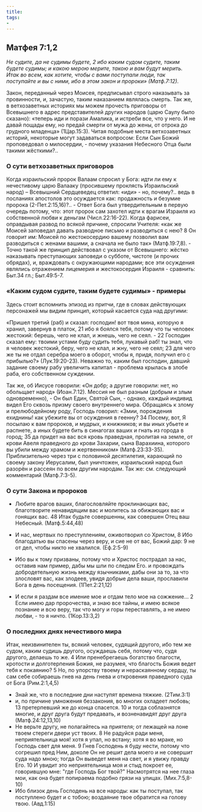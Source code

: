 ```yaml
---
title: 
tags: 
- 
---
```


## Матфея 7:1,2

*Не судите, да не судимы будете, 2 ибо каким судом судите, таким будете судимы; и какою мерою мерите, такою и вам будут мерить.  Итак во всем, как хотите, чтобы с вами поступали люди, так поступайте и вы с ними, ибо в этом закон и пророки» (Матф.7:12).*

Закон, переданный через Моисея, предписывал строго наказывать за провинности, и, зачастую, таким наказанием являлась смерть. Так же, в ветхозаветных историях мы можем прочесть приговоры от Всевышнего в адрес представителей других народов (царю Саулу было сказано): «теперь иди и порази Амалика, и истреби все, что у него. И не давай пощады ему, но предай смерти от мужа до жены, от отрока до грудного младенца» (1Цар.15:3). Читая подобные места ветхозаветных историй, некоторые могут задаваться вопросом: Если Сын Божий проповедовал о милосердии, - почему указания Небесного Отца были такими жёсткими?.. 

### О сути ветхозаветных приговоров 

Когда израильский пророк Валаам спросил у Бога: идти ли ему к нечестивому царю Валааку (просившему проклясть Израильский народ) – Всевышний Сердцеведец ответил: «иди» - но, почему?.. ведь в посланиях апостолов это осуждается как: продажность и безумие пророка (2-Пет.2:15,16)?.. - Ответ Бога был утвердительным в первую очередь потому, что: этот пророк сам захотел идти к врагам Израиля из собственной любви к деньгам (Числ.22:16-22). 
Когда фарисеи, оправдывая развод по всякой причине, спросили Учителя: «как же Моисей заповедал давать разводное письмо и разводиться с нею? 8 Он говорит им: Моисей по жестокосердию вашему позволил вам разводиться с женами вашими, а сначала не было так» (Матф.19:7,8). - Точно такой же принцип действовал с указом от Всевышнего: жёстко наказывать преступающих заповеди о субботе, чистоте (и прочих обрядах), и, враждовать с окружающими народами; все эти осуждения являлись отражением лицемерия и жестокосердия Израиля - сравнить: Быт.34 гл.; Быт.49:5-7. 

### «Каким судом судите, таким будете судимы» - примеры

Здесь стоит вспомнить эпизод из притчи, где в словах действующих персонажей мы видим принцип, который касается суда над другими:

«Пришел третий (раб) и сказал: господин! вот твоя мина, которую я хранил, завернув в платок, 21 ибо я боялся тебя, потому что ты человек жестокий: берешь, чего не клал, и жнешь, чего не сеял. - 22 Господин сказал ему: твоими устами буду судить тебя, лукавый раб! ты знал, что я человек жестокий, беру, чего не клал, и жну, чего не сеял; 23 для чего же ты не отдал серебра моего в оборот, чтобы я, придя, получил его с прибылью?» (Лук.19:20-23). Неважно то, каким был господин, давший задание своему рабу увеличить капитал - проблема крылась в злобе раба, его собственном суждении. 

Так же, об Иисусе говорили: «Он добр; а другие говорили: нет, но обольщает народ» (Иоан.7:12). Мессия не был разным (добрым и злым одновременно), - Он был Един, Святой Сын, - однако, каждый индивид видел Его сквозь призму своего внутреннего мира. Обращаясь к злому и прелюбодейному роду, Господь говорил: «Змии, порождения ехиднины! как убежите вы от осуждения в геенну? 34 Посему, вот, Я посылаю к вам пророков, и мудрых, и книжников; и вы иных убьете и распнете, а иных будете бить в синагогах ваших и гнать из города в город; 35 да придет на вас вся кровь праведная, пролитая на земле, от крови Авеля праведного до крови Захарии, сына Варахиина, которого вы убили между храмом и жертвенником» (Матф.23:33-35). Приблизительно через три с половиной десятилетия, карающий по своему закону Иерусалим, был уничтожен, израильский народ был разорён и рассеян по всем другим народам.  Так же: см. следующий комментарий (Матф.7:3-5). 

### О сути Закона и пророков

- Любите врагов ваших, благословляйте проклинающих вас, благотворите ненавидящим вас и молитесь за обижающих вас и гонящих вас. 48 Итак будьте совершенны, как совершен Отец ваш Небесный. (Матф.5:44,48)

- И нас, мертвых по преступлениям, оживотворил со Христом, 8 Ибо благодатью вы спасены через веру, и сие не от вас, Божий дар: 9 не от дел, чтобы никто не хвалился. (Еф.2:5-9)

- Ибо вы к тому призваны, потому что и Христос пострадал за нас, оставив нам пример, дабы мы шли по следам Его. и провождать добродетельную жизнь между язычниками, дабы они за то, за что злословят вас, как злодеев, увидя добрые дела ваши, прославили Бога в день посещения. (1Пет.2:21,12)

- И если я раздам все имение мое и отдам тело мое на сожжение… 2 Если имею дар пророчества, и знаю все тайны, и имею всякое познание и всю веру, так что могу и горы переставлять, а не имею любви, - то я ничто. (1Кор.13:3,2)

### О последних днях нечестивого мира

Итак, неизвинителен ты, всякий человек, судящий другого, ибо тем же судом, каким судишь другого, осуждаешь себя, потому что, судя другого, делаешь то же. 4 Или пренебрегаешь богатство благости, кротости и долготерпения Божия, не разумея, что благость Божия ведет тебя к покаянию? 5 Но, по упорству твоему и нераскаянному сердцу, ты сам себе собираешь гнев на день гнева и откровения праведного суда от Бога (Рим.2:1,4,5) 

- Знай же, что в последние дни наступят времена тяжкие. (2Тим.3:1)
- и, по причине умножения беззакония, во многих охладеет любовь; 13 претерпевший же до конца спасется. 10 и тогда соблазнятся многие, и друг друга будут предавать, и возненавидят друг друга (Матф.24:12,13,10)
- Не верьте другу, не полагайтесь на приятеля; от лежащей на лоне твоем стереги двери уст твоих. 8 Не радуйся ради меня, неприятельница моя! хотя я упал, но встану; хотя я во мраке, но Господь свет для меня. 9 Гнев Господень я буду нести, потому что согрешил пред Ним, доколе Он не решит дела моего и не совершит суда надо мною; тогда Он выведет меня на свет, и я увижу правду Его. 10 И увидит это неприятельница моя и стыд покроет ее, говорившую мне: "где Господь Бог твой?" Насмотрятся на нее глаза мои, как она будет попираема подобно грязи на улицах. (Мих.7:5,8-10)
- Ибо близок день Господень на все народы: как ты поступал, так поступлено будет и с тобою; воздаяние твое обратится на голову твою. (Авд.1:15)